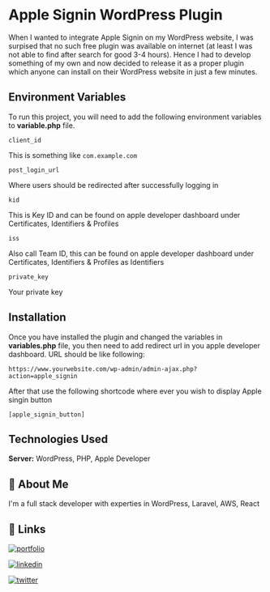 # Apple Signin WordPress Plugin

When I wanted to integrate Apple Signin on my WordPress website, I was surpised that no such free plugin was available on internet (at least I was not able to find after search for good 3-4 hours). Hence I had to develop something of my own and now decided to release it as a proper plugin which anyone can install on their WordPress website in just a few minutes.

## Environment Variables

To run this project, you will need to add the following environment variables to **variable.php** file.

`client_id`

This is something like `com.example.com`

`post_login_url`

Where users should be redirected after successfully logging in

`kid`

This is Key ID and can be found on apple developer dashboard under Certificates, Identifiers & Profiles

`iss`

Also call Team ID, this can be found on apple developer dashboard under Certificates, Identifiers & Profiles as Identifiers

`private_key`

Your private key

## Installation

Once you have installed the plugin and changed the variables in **variables.php** file, you then need to add redirect url in you apple developer dashboard. URL should be like following:

```
https://www.yourwebsite.com/wp-admin/admin-ajax.php?action=apple_signin
```

After that use the following shortcode where ever you wish to display Apple singin button

```
[apple_signin_button]
```

## Technologies Used

**Server:** WordPress, PHP, Apple Developer

## 🚀 About Me

I'm a full stack developer with experties in WordPress, Laravel, AWS, React

## 🔗 Links

[![portfolio](https://img.shields.io/badge/my_portfolio-000?style=for-the-badge&logo=ko-fi&logoColor=white)](https://it.haq.life/)

[![linkedin](https://img.shields.io/badge/linkedin-0A66C2?style=for-the-badge&logo=linkedin&logoColor=white)](https://www.linkedin.com/in/abdulhaq0)

[![twitter](https://img.shields.io/badge/twitter-1DA1F2?style=for-the-badge&logo=twitter&logoColor=white)](https://twitter.com/AbdulHaqLife)
